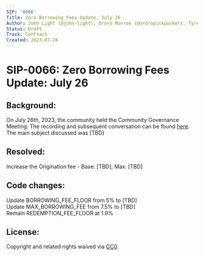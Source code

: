 ```yaml
---
SIP: '0066'
Title: Zero Borrowing Fees Update, July 26
Author: John Light (@john-light), Ororo Monroe (@ororopickpocket), Tyrone Johnson (@tjcloa)
Status: Draft
Track: Contract
Created: 2023-07-26
---
```


# SIP-0066: Zero Borrowing Fees Update: July 26

## Background:
On July 26th, 2023, the community held the Community Governance Meeting. The recording and subsequent conversation can be found [here](https://www.youtube.com/watch?v=[TBD]). 
The main subject discussed was [TBD]

## Resolved:
  Increase the Origination fee - Base: [TBD]; Max: [TBD]

## Code changes:

Update BORROWING_FEE_FLOOR from 5% to [TBD]  
Update MAX_BORROWING_FEE from 7.5% to [TBD]  
Remain REDEMPTION_FEE_FLOOR at 1.9% 

## License:
Copyright and related rights waived via [CC0](https://creativecommons.org/publicdomain/zero/1.0/).
